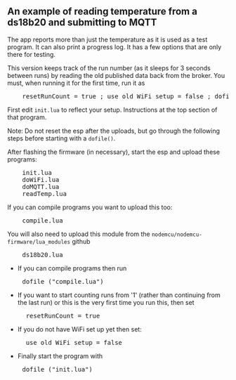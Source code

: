 An example of reading temperature from a ds18b20 and submitting to MQTT
------------

The app reports more than just the temperature as it is used as a test program. It can also print a progress log. It has a few options that are only there for testing.

This version keeps track of the run number (as it sleeps for 3 seconds between runs) by reading the old published data back from the broker. You must, when running it for the first time, run it as
<pre>
	resetRunCount = true ; use_old_WiFi_setup = false ; dofile ("init.lua")
</pre>

First edit `init.lua` to reflect your setup. Instructions at the top section of that program.

Note: Do not reset the esp after the uploads, but go through the following steps before starting with a `dofile()`.

After flashing the firmware (in necessary), start the esp and upload these programs:
<pre>
	init.lua
	doWiFi.lua
	doMQTT.lua
	readTemp.lua
</pre>
If you can compile programs you want to upload this too:
<pre>
	compile.lua
</pre>
You will also need to upload this module from the `nodemcu/nodemcu-firmware/lua_modules` github
<pre>
	ds18b20.lua
</pre>

- If you can compile programs then run
<pre>
	dofile ("compile.lua")
</pre>
- If you want to start counting runs from '1' (rather than continuing from the last run) or this is the very first time you run this, then set
<pre>
	 resetRunCount = true
</pre>
- If you do not have WiFi set up yet then set:
<pre>
	 use_old_WiFi_setup = false
</pre>
- Finally start the program with
<pre>
	dofile ("init.lua")
</pre>

